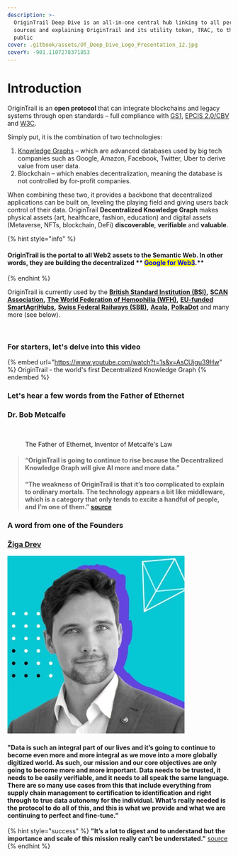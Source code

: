 ```yaml
---
description: >-
  OriginTrail Deep Dive is an all-in-one central hub linking to all pertinent
  sources and explaining OriginTrail and its utility token, TRAC, to the general
  public
cover: .gitbook/assets/OT_Deep_Dive_Logo_Presentation_12.jpg
coverY: -901.1107278371853
---
```


# Introduction

OriginTrail is an **open protocol** that can integrate blockchains and legacy systems through open standards – full compliance with [GS1](https://www.gs1.org/), [EPCIS 2.0/CBV](https://medium.com/origintrail/origintrail-joins-the-gs1-global-epcis-cbv-2-0-a032b98d9437) and [W3C](https://www.w3.org/standards/).

Simply put, it is the combination of two technologies:

1. [Knowledge Graphs](https://www.ontotext.com/knowledgehub/fundamentals/what-is-a-knowledge-graph/) – which are advanced databases used by big tech companies such as Google, Amazon, Facebook, Twitter, Uber to derive value from user data.
2. Blockchain – which enables decentralization, meaning the database is not controlled by for-profit companies.

When combining these two, it provides a backbone that decentralized applications can be built on, leveling the playing field and giving users back control of their data. OriginTrail **Decentralized Knowledge Graph** makes physical assets (art, healthcare, fashion, education) and digital assets (Metaverse, NFTs, blockchain, DeFi) **discoverable**, **verifiable** and **valuable**.&#x20;

{% hint style="info" %}
#### OriginTrail is the portal to all Web2 assets to the Semantic Web. In other words, they are building the decentralized ** **<mark style="color:blue;">**Google for Web3**</mark>**.**
{% endhint %}

OriginTrail is currently used by the [**British Standard Institution (BSI)**](https://www.bsigroup.com/en-GB/)**,** [**SCAN Association**](https://www.scanassociation.com/)**,** [**The World Federation of Hemophilia (WFH)**](https://wfh.org/)**,** [**EU-funded SmartAgriHubs**](https://www.smartagrihubs.eu/flagship-innovation-experiment/28-FIE-decentralised-trust-in-agrifood-supply-chains)**,** [**Swiss Federal Railways (SBB)**](https://www.sbb.ch/en)**,** [**Acala**](https://acala.network/)**,** [**PolkaDot**](https://polkadot.network/) and many more (see below).

<figure><img src="https://pbs.twimg.com/media/FaxGUmKWQAE3fgF?format=jpg&#x26;name=4096x4096" alt=""><figcaption></figcaption></figure>

### For starters, let's delve into this video

{% embed url="https://www.youtube.com/watch?t=1s&v=AsCUigu39Hw" %}
OriginTrail - the world's first Decentralized Knowledge Graph
{% endembed %}

### Let's hear a few words from the Father of Ethernet

### Dr. Bob Metcalfe

<figure><img src="https://eadn-wc01-5964675.nxedge.io/wp-content/uploads/2015/07/Bob_Metcalfe.jpg" alt=""><figcaption><p>The Father of Ethernet, Inventor of Metcalfe's Law</p></figcaption></figure>

> #### “OriginTrail is going to continue to rise because the Decentralized Knowledge Graph will give AI more and more data.”
>
>
>
> #### “The weakness of OriginTrail is that it’s too complicated to explain to ordinary mortals. The technology appears a bit like middleware, which is a category that only tends to excite a handful of people, and I’m one of them.” [source](https://www.zdnet.com/article/ethernet-creator-metcalfe-web3-will-have-all-kinds-of-network-effects/)

### A word from one of the Founders

### [Žiga Drev](https://twitter.com/DrevZiga)

![](<.gitbook/assets/image (4).png>)

#### "Data is such an integral part of our lives and it’s going to continue to become even more and more integral as we move into a more globally digitized world. As such, our mission and our core objectives are only going to become more and more important. Data needs to be trusted, it needs to be easily verifiable, and it needs to all speak the same language. There are so many use cases from this that include everything from supply chain management to certification to identification and right through to true data autonomy for the individual. What’s really needed is the protocol to do all of this, and this is what we provide and what we are continuing to perfect and fine-tune."

{% hint style="success" %}
**"It’s a lot to digest and to understand but the importance and scale of this mission really can’t be understated."** [source](https://startup.info/ziga-drev-origintrail/)
{% endhint %}



